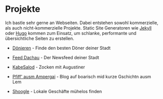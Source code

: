 # Projekte

Ich bastle sehr gerne an Webseiten. Dabei entstehen sowohl kommerzielle, als auch nicht-kommerzielle Projekte. Static Site Generatoren wie [Jekyll](https://jekyllrb.com/) oder [Hugo](https://gohugo.io/) kommen zum Einsatz, um schlanke, performante und übersichtliche Seiten zu erstellen.

* [Dönieren](https://doenieren.in/) - Finde den besten Döner deiner Stadt

* [Feed Dachau](https://feed-dachau.de/) - Der Newsfeed deiner Stadt

* [KabeSalod](https://kabesalod.de/) - Zocken mit Augustiner

* [Pfiff' ausm Ampergai](https://ampergai.de/) - Blog auf boarisch mid kurze Gschichtn ausm Lem

* [Shoogle](https://shoogle.net/) - Lokale Geschäfte mühelos finden
